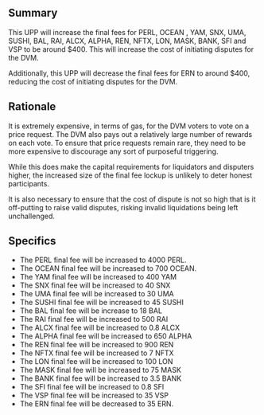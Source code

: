## Summary

This UPP will increase the final fees for PERL, OCEAN , YAM, SNX, UMA, SUSHI, BAL, RAI, ALCX, ALPHA, REN, NFTX, LON, MASK, BANK, SFI and VSP to be around $400. This will increase the cost of initiating disputes for the DVM.

Additionally, this UPP will decrease the final fees for ERN to around $400, reducing the cost of initiating disputes for the DVM.

## Rationale

It is extremely expensive, in terms of gas, for the DVM voters to vote on a price request. The DVM also pays out a relatively large number of rewards on each vote. To ensure that price requests remain rare, they need to be more expensive to discourage any sort of purposeful triggering.

While this does make the capital requirements for liquidators and disputers higher, the increased size of the final fee lockup is unlikely to deter honest participants.

It is also necessary to ensure that the cost of dispute is not so high that is it off-putting to raise valid disputes, risking invalid liquidations being left unchallenged.

## Specifics

 - The PERL final fee will be increased to 4000 PERL. 
  - The OCEAN final fee will be increased to 700 OCEAN.
  -  The YAM final fee will be increased to 400 YAM
  - The SNX final fee will be increased to 40 SNX
  - The UMA final fee will be increased to 30 UMA
  - The SUSHI final fee will be increased to 45 SUSHI
  - The BAL final fee will be increase to 18 BAL
  - The RAI final fee will be increased to 500 RAI
  - The ALCX final fee will be increased to 0.8 ALCX
  - The ALPHA final fee will be increased to 650 ALPHA
  - The REN final fee will be increased to 900 REN
  - The NFTX final fee will be increased to  7 NFTX
  - The LON final fee will be increased to 100 LON
  - The MASK final fee will be increased to 75 MASK
  - The BANK final fee will be increased to 3.5 BANK
  - The SFI final fee will be increased to 0.8 SFI
  - The VSP final fee will be increased to 35 VSP
  - The ERN final fee will be decreased to 35 ERN.
